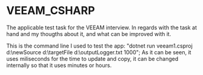 # VEEAM_CSHARP
The applicable test task for the VEEAM interview.
In regards with the task at hand and my thougths about it, and what can be improved with it.

This is the command line I used to test the app: "dotnet run veeam1.csproj d:\newSource d:\targetFile d:\outputLogger.txt 1000";
As it can be seen, it uses miliseconds for the time to update and copy, it can be changed internally so that it uses minutes or hours.

